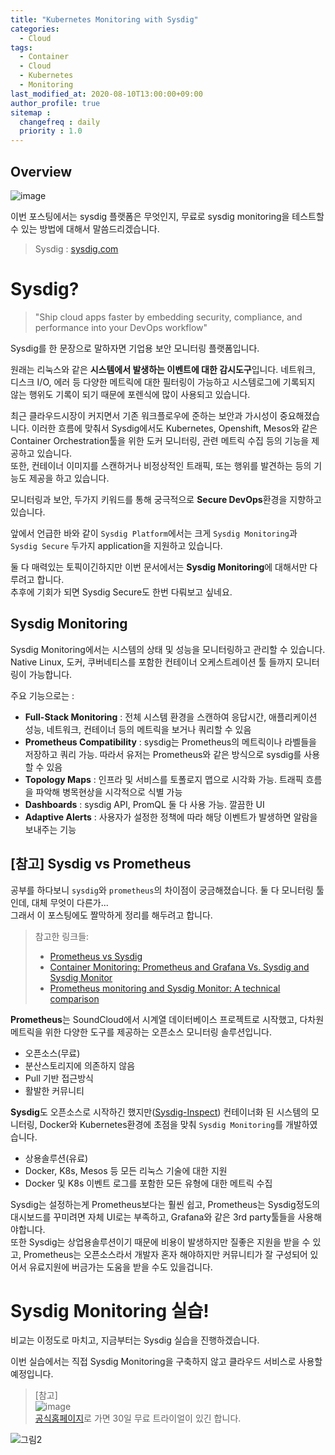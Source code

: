```yaml
---
title: "Kubernetes Monitoring with Sysdig"
categories: 
  - Cloud
tags:
  - Container
  - Cloud
  - Kubernetes
  - Monitoring
last_modified_at: 2020-08-10T13:00:00+09:00
author_profile: true
sitemap :
  changefreq : daily
  priority : 1.0
---
```


## Overview
![image](https://user-images.githubusercontent.com/15958325/89750239-13ff3300-db06-11ea-816c-9b12a9a88d91.png)  

이번 포스팅에서는 sysdig 플랫폼은 무엇인지, 무료로 sysdig monitoring을 테스트할 수 있는 방법에 대해서 말씀드리겠습니다.  

> Sysdig : [sysdig.com](https://sysdig.com/)

# Sysdig?

> "Ship cloud apps faster by embedding security, compliance, and performance into your DevOps workflow"  

Sysdig를 한 문장으로 말하자면 기업용 보안 모니터링 플랫폼입니다.  

원래는 리눅스와 같은 **시스템에서 발생하는 이벤트에 대한 감시도구**입니다. 네트워크, 디스크 I/O, 에러 등 다양한 메트릭에 대한 필터링이 가능하고 시스템로그에 기록되지 않는 행위도 기록이 되기 때문에 포렌식에 많이 사용되고 있습니다.  

최근 클라우드시장이 커지면서 기존 워크플로우에 준하는 보안과 가시성이 중요해졌습니다. 이러한 흐름에 맞춰서 Sysdig에서도 Kubernetes, Openshift, Mesos와 같은 Container Orchestration툴을 위한 도커 모니터링, 관련 메트릭 수집 등의 기능을 제공하고 있습니다.    
또한, 컨테이너 이미지를 스캔하거나 비정상적인 트래픽, 또는 행위를 발견하는 등의 기능도 제공을 하고 있습니다.  

모니터링과 보안, 두가지 키워드를 통해 궁극적으로 **Secure DevOps**환경을 지향하고 있습니다.   

앞에서 언급한 바와 같이 `Sysdig Platform`에서는 크게 `Sysdig Monitoring`과 `Sysdig Secure` 두가지 application을 지원하고 있습니다.  

둘 다 매력있는 토픽이긴하지만 이번 문서에서는 **Sysdig Monitoring**에 대해서만 다루려고 합니다.  
추후에 기회가 되면 Sysdig Secure도 한번 다뤄보고 싶네요.  

## Sysdig Monitoring
Sysdig Monitoring에서는 시스템의 상태 및 성능을 모니터링하고 관리할 수 있습니다.  
Native Linux, 도커, 쿠버네티스를 포함한 컨테이너 오케스트레이션 툴 들까지 모니터링이 가능합니다.  

주요 기능으로는 :   
- **Full-Stack Monitoring** : 전체 시스템 환경을 스캔하여 응답시간, 애플리케이션 성능, 네트워크, 컨테이너 등의 메트릭을 보거나 쿼리할 수 있음  
- **Prometheus Compatibility** : sysdig는 Prometheus의 메트릭이나 라벨들을 저장하고 쿼리 가능. 따라서 유저는 Prometheus와 같은 방식으로 sysdig를 사용할 수 있음
- **Topology Maps** : 인프라 및 서비스를 토폴로지 맵으로 시각화 가능. 트래픽 흐름을 파악해 병목현상을 시각적으로 식별 가능
- **Dashboards** : sysdig API, PromQL 둘 다 사용 가능. 깔끔한 UI
- **Adaptive Alerts** : 사용자가 설정한 정책에 따라 해당 이벤트가 발생하면 알람을 보내주는 기능

## [참고] Sysdig vs Prometheus
공부를 하다보니 `sysdig`와 `prometheus`의 차이점이 궁금해졌습니다. 둘 다 모니터링 툴인데, 대체 무엇이 다른가...  
그래서 이 포스팅에도 짤막하게 정리를 해두려고 합니다.  

> 참고한 링크들:   
> - [Prometheus vs Sysdig](https://stackshare.io/stackups/prometheus-vs-sysdig)  
> - [Container Monitoring: Prometheus and Grafana Vs. Sysdig and Sysdig Monitor](https://caylent.com/container-monitoring-prometheus-vs-sysdig)  
> - [Prometheus monitoring and Sysdig Monitor: A technical comparison](https://sysdig.com/blog/prometheus-monitoring-and-sysdig-monitor-a-technical-comparison/)

**Prometheus**는 SoundCloud에서 시계열 데이터베이스 프로젝트로 시작했고, 다차원 메트릭을 위한 다양한 도구를 제공하는 오픈소스 모니터링 솔루션입니다.  
- 오픈소스(무료)
- 분산스토리지에 의존하지 않음
- Pull 기반 접근방식
- 활발한 커뮤니티

**Sysdig**도 오픈소스로 시작하긴 했지만([Sysdig-Inspect](https://github.com/draios/sysdig-inspect)) 컨테이너화 된 시스템의 모니터링, Docker와 Kubernetes환경에 초점을 맞춰 `Sysdig Monitoring`를 개발하였습니다.  
- 상용솔루션(유료)
- Docker, K8s, Mesos 등 모든 리눅스 기술에 대한 지원
- Docker 및 K8s 이벤트 로그를 포함한 모든 유형에 대한 메트릭 수집


Sysdig는 설정하는게 Prometheus보다는 훨씬 쉽고, Prometheus는 Sysdig정도의 대시보드를 꾸미려면 자체 UI로는 부족하고, Grafana와 같은 3rd party툴들을 사용해야합니다.    
또한 Sysdig는 상업용솔루션이기 때문에 비용이 발생하지만 질좋은 지원을 받을 수 있고, Prometheus는 오픈소스라서 개발자 혼자 해야하지만 커뮤니티가 잘 구성되어 있어서 유료지원에 버금가는 도움을 받을 수도 있을겁니다.  


# Sysdig Monitoring 실습!
비교는 이정도로 마치고, 지금부터는 Sysdig 실습을 진행하겠습니다.  

이번 실습에서는 직접 Sysdig Monitoring을 구축하지 않고 클라우드 서비스로 사용할 예정입니다.  

> [참고]    
>![image](https://user-images.githubusercontent.com/15958325/89763294-30629600-db2d-11ea-8a11-76f5111c60c4.png)  
> [공식홈페이지](https://sysdig.com/)로 가면 30일 무료 트라이얼이 있긴 합니다.  

![그림2](https://user-images.githubusercontent.com/15958325/89764197-f1354480-db2e-11ea-9960-b0faeb45d06c.png)  


